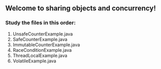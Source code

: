 ## Welcome to sharing objects and concurrency!

###  Study the files in this order:

1. UnsafeCounterExample.java
2. SafeCounterExample.java
3. ImmutableCounterExample.java
4. RaceConditionExample.java
5. ThreadLocalExample.java
6. VolatileExample.java
